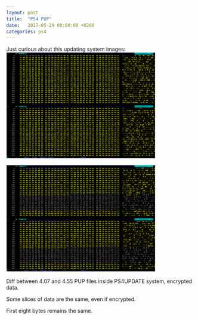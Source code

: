 ```yaml
---
layout: post
title:  "PS4 PUP"
date:   2017-05-29 00:00:00 +0200
categories: ps4
---
```

Just curious about this updating system images:
<img src="/assets/shot1.png" alt="1" width="400" />  

<img src="/assets/shot2.png" alt="2" width="400" />  

Diff between 4.07 and 4.55 PUP files inside PS4UPDATE system, encrypted data.

Some slices of data are the same, even if encrypted.

First eight bytes remains the same.
